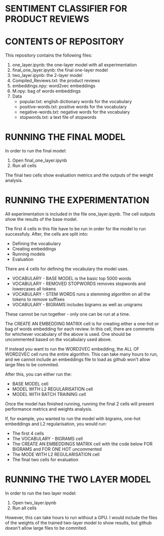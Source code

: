 # SENTIMENT CLASSIFIER FOR PRODUCT REVIEWS

# CONTENTS OF REPOSITORY
This repository contains the following files:
1. one_layer.ipynb: the one-layer model with all experimentation
2. final_one_layer.ipynb: the final one-layer model
3. two_layer.ipynb: the 2-layer model
4. Compiled_Reviews.txt: the product reviews
5. embeddings.npy: word2vec embeddings 
6. M.npy: bag of words embeddings
7. Data
    - popular.txt: english dictionary words for the vocabulary
    - positive-words.txt: positive words for the vocabulary
    - negative-words.txt: negative words for the vocabulary
    - stopwords.txt: a text file of stopwords

# RUNNING THE FINAL MODEL
In order to run the final model:
1. Open final_one_layer.ipynb
2. Run all cells

The final two cells show evaluation metrics and the outputs of the weight analysis.

# RUNNING THE EXPERIMENTATION
All experimentation is included in the file one_layer.ipynb. The cell outputs show the results of the base model.

The first 4 cells in this file have to be run in order for the model to run successfuly. After, the cells are split into:

- Defining the vocabulary
- Creating embeddings
- Running models
- Evaluation

There are 4 cells for defining the vocabulary the model uses. 
- VOCABULARY - BASE MODEL is the basic top 5000 words
- VOCABULARY - REMOVED STOPWORDS removes stopwords and lowercases all tokens
- VOCABULARY - STEM WORDS runs a stemming algorithm on all the tokens to remove suffixes
- VOCABULARY - BIGRAMS includes bigrams as well as unigrams

These cannot be run together - only one can be run at a time.

The CREATE AN EMBEDDING MATRIX cell is for creating either a one-hot or bag of words embedding for each review.
In this cell, there are comments for whichever vocabulary of the above is used. One should be uncommented based on the vocabulary used above.

If instead you want to run the WORD2VEC embedding, the ALL OF WORD2VEC cell runs the entire algorithm. This can take many hours to run, and we cannot include an embeddings file to load as github won't allow large files to be commited.

After this, you can either run the:
- BASE MODEL cell
- MODEL WITH L2 REGULARISATION cell
- MODEL WITH BATCH TRAINING cell

Once the model has finished running, running the final 2 cells will present performance metrics and weights analysis.

If, for example, you wanted to run the model with bigrams, one-hot embeddings and L2 regularisation, you would run:
- The first 4 cells
- The VOCABULARY - BIGRAMS cell
- The CREATE AN EMBEDDINGS MATRIX cell with the code below FOR BIGRAMS and FOR ONE HOT uncommented
- The MODE WITH L2 REGULARISATION cell
- The final two cells for evaluation


# RUNNING THE TWO LAYER MODEL
In order to run the two layer model:
1. Open two_layer.ipynb
2. Run all cells

However, this can take hours to run without a GPU. I would include the files of the weights of the trained two-layer model to show results, but github doesn't allow large files to be commited. 


